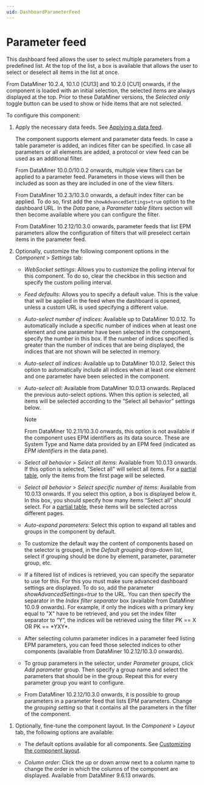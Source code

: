 ```yaml
---
uid: DashboardParameterFeed
---
```


# Parameter feed

This dashboard feed allows the user to select multiple parameters from a predefined list. At the top of the list, a box is available that allows the user to select or deselect all items in the list at once.

From DataMiner 10.2.4, 10.1.0 [CU13] and 10.2.0 [CU1] onwards, if the component is loaded with an initial selection, the selected items are always displayed at the top. Prior to these DataMiner versions, the *Selected only* toggle button can be used to show or hide items that are not selected.

To configure this component:

1. Apply the necessary data feeds. See [Applying a data feed](xref:Configuring_dashboard_components#applying-a-data-feed).

   The component supports element and parameter data feeds. In case a table parameter is added, an indices filter can be specified. In case all parameters or all elements are added, a protocol or view feed can be used as an additional filter.

   From DataMiner 10.0.0/10.0.2 onwards, multiple view filters can be applied to a parameter feed. Parameters in those views will then be included as soon as they are included in one of the view filters.

   From DataMiner 10.2.3/10.3.0 onwards, a default index filter can be applied. To do so, first add the `showAdvancedSettings=true` option to the dashboard URL. In the *Data* pane, a *Parameter table filters* section will then become available where you can configure the filter.

   From DataMiner 10.2.12/10.3.0 onwards, parameter feeds that list EPM parameters allow the configuration of filters that will preselect certain items in the parameter feed.

1. Optionally, customize the following component options in the *Component* > *Settings* tab:

   - *WebSocket settings*: Allows you to customize the polling interval for this component. To do so, clear the checkbox in this section and specify the custom polling interval.

   - *Feed defaults*: Allows you to specify a default value. This is the value that will be applied in the feed when the dashboard is opened, unless a custom URL is used specifying a different value.

   - *Auto-select number of indices*: Available up to DataMiner 10.0.12. To automatically include a specific number of indices when at least one element and one parameter have been selected in the component, specify the number in this box. If the number of indices specified is greater than the number of indices that are being displayed, the indices that are not shown will be selected in memory.

   - *Auto-select all indices*: Available up to DataMiner 10.0.12. Select this option to automatically include all indices when at least one element and one parameter have been selected in the component.

   - *Auto-select all*: Available from DataMiner 10.0.13 onwards. Replaced the previous auto-select options. When this option is selected, all items will be selected according to the “Select all behavior” settings below.

     > [!NOTE]
     > From DataMiner 10.2.11/10.3.0 onwards, this option is not available if the component uses EPM identifiers as its data source. These are System Type and Name data provided by an EPM feed (indicated as *EPM identifiers* in the data pane).

   - *Select all behavior* > *Select all items*: Available from 10.0.13 onwards. If this option is selected, "Select all" will select all items. For a [partial table](xref:Table_parameters#partial-tables), only the items from the first page will be selected.

   - *Select all behavior* > *Select specific number of items*: Available from 10.0.13 onwards. If you select this option, a box is displayed below it. In this box, you should specify how many items “Select all” should select. For a [partial table](xref:Table_parameters#partial-tables), these items will be selected across different pages.

   - *Auto-expand parameters*: Select this option to expand all tables and groups in the component by default.

   - To customize the default way the content of components based on the selector is grouped, in the *Default grouping* drop-down list, select if grouping should be done by element, parameter, parameter group, etc.

   - If a filtered list of indices is retrieved, you can specify the separator to use for this. For this you must make sure advanced dashboard settings are displayed. To do so, add the parameter *showAdvancedSettings=true* to the URL. You can then specify the separator in the *Index filter separator* box (available from DataMiner 10.0.9 onwards). For example, if only the indices with a primary key equal to "X" have to be retrieved, and you set the index filter separator to “Y”, the indices will be retrieved using the filter PK == X OR PK == \*YXY\*.

   - After selecting column parameter indices in a parameter feed listing EPM parameters, you can feed those selected indices to other components (available from DataMiner 10.2.12/10.3.0 onwards).

   - To group parameters in the selector, under *Parameter groups*, click *Add parameter* group. Then specify a group name and select the parameters that should be in the group. Repeat this for every parameter group you want to configure.

   - From DataMiner 10.2.12/10.3.0 onwards, it is possible to group parameters in a parameter feed that lists EPM parameters. Change the *grouping setting* so that it contains all the parameters in the filter of the component.

<!-- Settings parameter feed are not shown in Dashboards app so this information is not reliable until verified. -->

1. Optionally, fine-tune the component layout. In the *Component* > *Layout* tab, the following options are available:

   - The default options available for all components. See [Customizing the component layout](xref:Configuring_dashboard_components#customizing-the-component-layout).

   - *Column order*: Click the up or down arrow next to a column name to change the order in which the columns of the component are displayed. Available from DataMiner 9.6.13 onwards.
